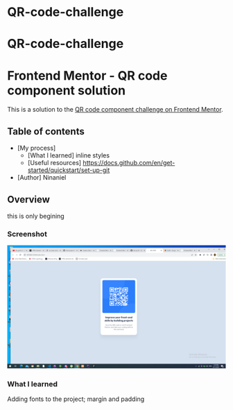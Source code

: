# QR-code-challenge
# QR-code-challenge

# Frontend Mentor - QR code component solution

This is a solution to the [QR code component challenge on Frontend Mentor](https://www.frontendmentor.io/challenges/qr-code-component-iux_sIO_H). 

## Table of contents

- [My process]
  - [What I learned] inline styles 
  - [Useful resources] https://docs.github.com/en/get-started/quickstart/set-up-git
- [Author] Ninaniel

## Overview
this is only begining

### Screenshot

![](./images/Screenshot.png)

### What I learned

Adding fonts to the project;
margin and padding 

